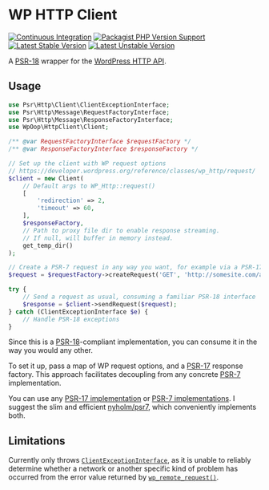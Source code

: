 # WP HTTP Client
[![Continuous Integration](https://img.shields.io/github/actions/workflow/status/wp-oop/http-client/continuous-integration.yml?logo=github&logoColor=FFFFFF)][github-workflow]
[![Packagist PHP Version Support](https://img.shields.io/packagist/php-v/wp-oop/http-client)][packagist]
[![Latest Stable Version](https://poser.pugx.org/wp-oop/http-client/v)][packagist]
[![Latest Unstable Version](https://poser.pugx.org/wp-oop/http-client/v/unstable)][packagist]

A [PSR-18][psr-18] wrapper for the [WordPress HTTP API][wp-http-api].

## Usage

```php
use Psr\Http\Client\ClientExceptionInterface;
use Psr\Http\Message\RequestFactoryInterface;
use Psr\Http\Message\ResponseFactoryInterface;
use WpOop\HttpClient\Client;

/** @var RequestFactoryInterface $requestFactory */
/** @var ResponseFactoryInterface $responseFactory */

// Set up the client with WP request options
// https://developer.wordpress.org/reference/classes/wp_http/request/
$client = new Client(
    // Default args to WP_Http::request()
    [
        'redirection' => 2,
        'timeout' => 60,
    ],
    $responseFactory,
    // Path to proxy file dir to enable response streaming.
    // If null, will buffer in memory instead.
    get_temp_dir() 
);

// Create a PSR-7 request in any way you want, for example via a PSR-17 factory
$request = $requestFactory->createRequest('GET', 'http://somesite.com/api');

try {
    // Send a request as usual, consuming a familiar PSR-18 interface
    $response = $client->sendRequest($request);
} catch (ClientExceptionInterface $e) {
    // Handle PSR-18 exceptions
}
```

Since this is a [PSR-18][]-compliant implementation, you can consume it in the way you would any other.

To set it up, pass a map of WP request options, and a [PSR-17][] response factory. This approach facilitates
decoupling from any concrete [PSR-7][] implementation.

You can use any [PSR-17 implementation][psr-17-implementations] or [PSR-7 implementations][psr-7-implementations].
I suggest the slim and efficient [nyholm/psr7][], which conveniently implements both.

## Limitations
Currently only throws [`ClientExceptionInterface`][], as it is unable to reliably determine whether a network or
another specific kind of problem has occurred from the error value returned by [`wp_remote_request()`][].


[packagist]: https://packagist.org/packages/wp-oop/http-client
[wp-http-api]: https://developer.wordpress.org/plugins/http-api/
[psr-18]: https://www.php-fig.org/psr/psr-18/
[psr-17]: https://www.php-fig.org/psr/psr-17/
[psr-7]: https://www.php-fig.org/psr/psr-7/
[psr-17-implementations]: https://packagist.org/providers/psr/http-factory-implementation
[psr-7-implementations]: https://packagist.org/providers/psr/http-message-implementation
[nyholm/psr7]: https://packagist.org/packages/nyholm/psr7
[github-workflow]: https://github.com/wp-oop/http-client/actions/workflows/continuous-integration.yml
[`wp_remote_request()`]: https://developer.wordpress.org/reference/functions/wp_remote_request/
[`ClientExceptionInterface`]: https://github.com/php-fig/http-client/blob/master/src/ClientExceptionInterface.php
